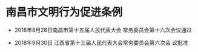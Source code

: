 # 南昌市文明行为促进条例

- 2018年8月28日南昌市第十五届人民代表大会
常务委员会第十六次会议通过

- 2018年9月30日
江西省第十三届人民代表大会常务委员会第六次会
议批准

<!-- INFO END -->